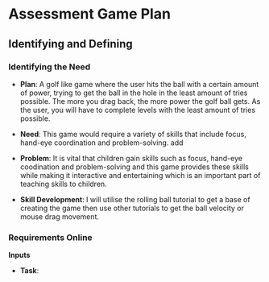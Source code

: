 # **Assessment Game Plan**

## **Identifying and Defining**

### **Identifying the Need**

 - **Plan**: A golf like game where the user hits the ball with a certain amount of power, trying to get the ball in the hole in the least amount of tries possible. The more you drag back, the more power the golf ball gets. As the user, you will have to complete levels with the least amount of tries possible. 

- **Need**: This game would require a variety of skills that include focus, hand-eye coordination and problem-solving. add

- **Problem**: It is vital that children gain skills such as focus, hand-eye coodination and problem-solving and this game provides these skills while making it interactive and entertaining which is an important part of teaching skills to children.

- **Skill Development**: I will utilise the rolling ball tutorial to get a base of creating the game then use other tutorials to get the ball velocity or mouse drag movement.

### **Requirements Online**

**Inputs**
- **Task**:  